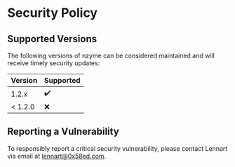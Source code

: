 # Security Policy

## Supported Versions

The following versions of nzyme can be considered maintained and will receive timely security updates:

| Version  | Supported           |
| -------- | ------------------- |
| 1.2.x    | :heavy_check_mark:  |
| < 1.2.0  | :x:                 |

## Reporting a Vulnerability

To responsibly report a critical security vulnerability, please contact Lennart via email at lennart@0x58ed.com.
